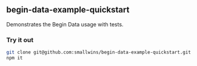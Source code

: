 ## begin-data-example-quickstart

Demonstrates the Begin Data usage with tests.

### Try it out

```bash
git clone git@github.com:smallwins/begin-data-example-quickstart.git
npm it
```
